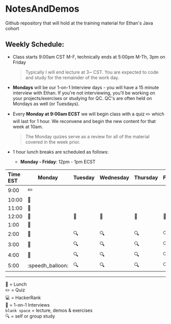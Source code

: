 # NotesAndDemos
Github repository that will hold at the training material for Ethan's Java cohort

## Weekly Schedule:

- Class starts 9:00am CST M-F, technically ends at 5:00pm M-Th, 3pm on Friday
  > Typically I will end lecture at 3~ CST. You are expected to code and study for the remainder of the work day.
- **Mondays** will be our 1-on-1 Interview days - you will have a 15 minute interview with Ethan. If you're not interviewing, you'll be working on your projects/exercises or studying for QC. QC's are often held on Mondays as well (or Tuesdays).
- Every **Monday at 9:00am ECST** we will begin class with a quiz :pencil2: which will last for 1 hour. We reconvene and begin the new content for that week at 10am.

  > The Monday quizes serve as a review for all of the material covered in the week prior.

- 1 hour lunch breaks are scheduled as follows:
  - **Monday - Friday**: 12pm - 1pm ECST

| Time EST | Monday           | Tuesday | Wednesday | Thursday | Friday     |
| :------- | ---------------- | ------- | --------- | -------- | ---------- |
| 9:00     | :pencil2:        |         |           |          |            |
| 10:00    | :speech_balloon: |         |           |          |            |
| 11:00    | :speech_balloon: |         |           |          |            |
| 12:00    | :pizza:          | :pizza: | :pizza:   | :pizza:  | :pizza:    |
| 1:00     | :speech_balloon: |         |           |          |            |
| 2:00     | :speech_balloon: | :mag:   | :mag:     | :mag:    | :mag:      |
| 3:00     | :speech_balloon: | :mag:   | :mag:     | :mag:    | :mag:      |
| 4:00     | :speech_balloon: | :mag:   | :mag:     | :mag:    | :mag:      |
| 5:00     | :speedh_balloon: | :mag:   | :mag:     | :mag:    | :mag:      |
-----------------------------------------------------------------------------
:pizza: = Lunch <br>
:pencil2: = Quiz <br>
:computer: = HackerRank <br>
:speech_balloon: = 1-on-1 Interviews <br>
`blank space` = lecture, demos & exercises <br>
:mag: = self or group study
